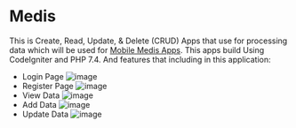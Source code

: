 # Medis
This is Create, Read, Update, & Delete (CRUD) Apps that use for processing data which will be used for <a href="https://github.com/cre-tech-id/Mobile-Apps">Mobile Medis Apps</a>.
This apps build Using CodeIgniter and PHP 7.4. And features that including in this application:  
- Login Page
  ![image](https://github.com/cre-tech-id/Web-Apps/assets/56110716/81fc78ab-ce85-48a3-ac29-1e12c7ea4922)
- Register Page
  ![image](https://github.com/cre-tech-id/Web-Apps/assets/56110716/14628f72-986a-46c8-9dae-907757ed90b4)
- View Data
  ![image](https://github.com/cre-tech-id/Web-Apps/assets/56110716/df0a484d-4189-4a25-8dd3-03c2bece1663)
- Add Data
  ![image](https://github.com/cre-tech-id/Web-Apps/assets/56110716/719f28f2-8b7c-4551-9106-7225ceb63d2b)
- Update Data
  ![image](https://github.com/cre-tech-id/Web-Apps/assets/56110716/98c0aeb8-09be-4744-b3df-3f377e5b5456)


  
